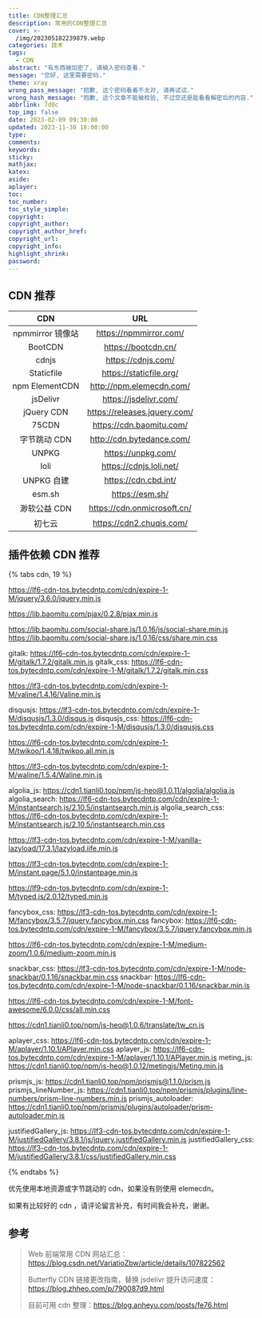 ```yaml
---
title: CDN整理汇总
description: 常用的CDN整理汇总
cover: >-
  /img/202305182239879.webp
categories: 技术
tags:
  - CDN
abstract: "有东西被加密了, 请输入密码查看."
message: "您好, 这里需要密码."
theme: xray
wrong_pass_message: "抱歉, 这个密码看着不太对, 请再试试."
wrong_hash_message: "抱歉, 这个文章不能被校验, 不过您还是能看看解密后的内容."
abbrlink: 7d0c
top_img: false
date: 2023-02-09 09:30:00
updated: 2023-11-30 18:00:00
type:
comments:
keywords:
sticky:
mathjax:
katex:
aside:
aplayer:
toc:
toc_number:
toc_style_simple:
copyright:
copyright_author:
copyright_author_href:
copyright_url:
copyright_info:
highlight_shrink:
password:
---
```


## CDN 推荐

|       CDN        |             URL              |
| :--------------: | :--------------------------: |
| npmmirror 镜像站 |    https://npmmirror.com/    |
|     BootCDN      |     https://bootcdn.cn/      |
|      cdnjs       |      https://cdnjs.com/      |
|    Staticfile    |   https://staticfile.org/    |
|  npm ElementCDN  |   http://npm.elemecdn.com/   |
|     jsDelivr     |    https://jsdelivr.com/     |
|    jQuery CDN    | https://releases.jquery.com/ |
|      75CDN       |   https://cdn.baomitu.com/   |
|   字节跳动 CDN   |  http://cdn.bytedance.com/   |
|      UNPKG       |      https://unpkg.com/      |
|       loli       |   https://cdnjs.loli.net/    |
|    UNPKG 自建    |     https://cdn.cbd.int/     |
|      esm.sh      |       https://esm.sh/        |
|   渺软公益 CDN   | https://cdn.onmicrosoft.cn/  |
|      初七云      |   https://cdn2.chuqis.com/   |

## 插件依赖 CDN 推荐

{% tabs cdn, 19 %}

<!-- tab jquery -->

https://lf6-cdn-tos.bytecdntp.com/cdn/expire-1-M/jquery/3.6.0/jquery.min.js

<!-- endtab -->

<!-- tab pjax -->

https://lib.baomitu.com/pjax/0.2.8/pjax.min.js

<!-- endtab -->

<!-- tab sharejs -->

https://lib.baomitu.com/social-share.js/1.0.16/js/social-share.min.js
https://lib.baomitu.com/social-share.js/1.0.16/css/share.min.css

<!-- endtab -->

<!-- tab gittalk -->

gitalk: https://lf6-cdn-tos.bytecdntp.com/cdn/expire-1-M/gitalk/1.7.2/gitalk.min.js
gitalk_css: https://lf6-cdn-tos.bytecdntp.com/cdn/expire-1-M/gitalk/1.7.2/gitalk.min.css

<!-- endtab -->

<!-- tab valine -->

https://lf3-cdn-tos.bytecdntp.com/cdn/expire-1-M/valine/1.4.16/Valine.min.js

<!-- endtab -->

<!-- tab disqusjs -->

disqusjs: https://lf3-cdn-tos.bytecdntp.com/cdn/expire-1-M/disqusjs/1.3.0/disqus.js
disqusjs_css: https://lf6-cdn-tos.bytecdntp.com/cdn/expire-1-M/disqusjs/1.3.0/disqusjs.css

<!-- endtab -->

<!-- tab twikoo -->

https://lf6-cdn-tos.bytecdntp.com/cdn/expire-1-M/twikoo/1.4.18/twikoo.all.min.js

<!-- endtab -->

<!-- tab waline -->

https://lf3-cdn-tos.bytecdntp.com/cdn/expire-1-M/waline/1.5.4/Waline.min.js

<!-- endtab -->

<!-- tab algolia -->

algolia_js: https://cdn1.tianli0.top/npm/js-heo@1.0.11/algolia/algolia.js
algolia_search: https://lf6-cdn-tos.bytecdntp.com/cdn/expire-1-M/instantsearch.js/2.10.5/instantsearch.min.js
algolia_search_css: https://lf6-cdn-tos.bytecdntp.com/cdn/expire-1-M/instantsearch.js/2.10.5/instantsearch.min.css

<!-- endtab -->

<!-- tab lazyload -->

https://lf3-cdn-tos.bytecdntp.com/cdn/expire-1-M/vanilla-lazyload/17.3.1/lazyload.iife.min.js

<!-- endtab -->

<!-- tab instantpage -->

https://lf3-cdn-tos.bytecdntp.com/cdn/expire-1-M/instant.page/5.1.0/instantpage.min.js

<!-- endtab -->

<!-- tab typed -->

https://lf9-cdn-tos.bytecdntp.com/cdn/expire-1-M/typed.js/2.0.12/typed.min.js

<!-- endtab -->

<!-- tab fancybox -->

fancybox_css: https://lf3-cdn-tos.bytecdntp.com/cdn/expire-1-M/fancybox/3.5.7/jquery.fancybox.min.css
fancybox: https://lf6-cdn-tos.bytecdntp.com/cdn/expire-1-M/fancybox/3.5.7/jquery.fancybox.min.js

<!-- endtab -->

<!-- tab medium_zoom -->

https://lf6-cdn-tos.bytecdntp.com/cdn/expire-1-M/medium-zoom/1.0.6/medium-zoom.min.js

<!-- endtab -->

<!-- tab snackbar -->

snackbar_css: https://lf3-cdn-tos.bytecdntp.com/cdn/expire-1-M/node-snackbar/0.1.16/snackbar.min.css
snackbar: https://lf6-cdn-tos.bytecdntp.com/cdn/expire-1-M/node-snackbar/0.1.16/snackbar.min.js

<!-- endtab -->

<!-- tab fontawesome -->

https://lf6-cdn-tos.bytecdntp.com/cdn/expire-1-M/font-awesome/6.0.0/css/all.min.css

<!-- endtab -->

<!-- tab translate -->

https://cdn1.tianli0.top/npm/js-heo@1.0.6/translate/tw_cn.js

<!-- endtab -->

<!-- tab aplayer -->

aplayer_css: https://lf6-cdn-tos.bytecdntp.com/cdn/expire-1-M/aplayer/1.10.1/APlayer.min.css
aplayer_js: https://lf6-cdn-tos.bytecdntp.com/cdn/expire-1-M/aplayer/1.10.1/APlayer.min.js
meting_js: https://cdn1.tianli0.top/npm/js-heo@1.0.12/metingjs/Meting.min.js

<!-- endtab -->

<!-- tab Prism -->

prismjs_js: https://cdn1.tianli0.top/npm/prismjs@1.1.0/prism.js
prismjs_lineNumber_js: https://cdn1.tianli0.top/npm/prismjs/plugins/line-numbers/prism-line-numbers.min.js
prismjs_autoloader: https://cdn1.tianli0.top/npm/prismjs/plugins/autoloader/prism-autoloader.min.js

<!-- endtab -->

<!-- tab justifiedGallery -->

justifiedGallery_js: https://lf3-cdn-tos.bytecdntp.com/cdn/expire-1-M/justifiedGallery/3.8.1/js/jquery.justifiedGallery.min.js
justifiedGallery_css: https://lf3-cdn-tos.bytecdntp.com/cdn/expire-1-M/justifiedGallery/3.8.1/css/justifiedGallery.min.css

<!-- endtab -->

{% endtabs %}

优先使用本地资源或字节跳动的 cdn，如果没有则使用 elemecdn。

如果有比较好的 cdn ，请评论留言补充，有时间我会补充，谢谢。

## 参考

> Web 前端常用 CDN 网站汇总：https://blog.csdn.net/VariatioZbw/article/details/107822562
>
> Butterfly CDN 链接更改指南，替换 jsdelivr 提升访问速度：https://blog.zhheo.com/p/790087d9.html
>
> 目前可用 cdn 整理：https://blog.anheyu.com/posts/fe76.html
